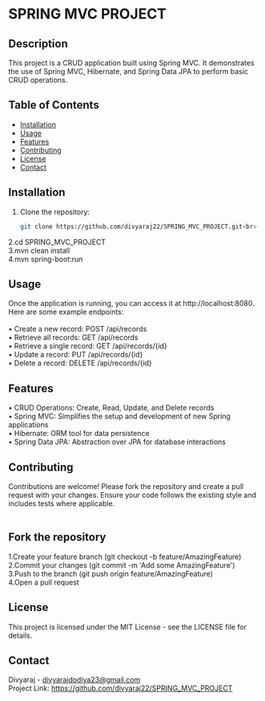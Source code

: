 # SPRING MVC PROJECT

## Description
This project is a CRUD application built using Spring MVC. It demonstrates the use of Spring MVC, Hibernate, and Spring Data JPA to perform basic CRUD operations.

## Table of Contents
- [Installation](#installation)
- [Usage](#usage)
- [Features](#features)
- [Contributing](#contributing)
- [License](#license)
- [Contact](#contact)

## Installation
1. Clone the repository:
   ```sh
   git clone https://github.com/divyaraj22/SPRING_MVC_PROJECT.git<br>
2.cd SPRING_MVC_PROJECT<br>
3.mvn clean install<br>
4.mvn spring-boot:run<br>

## Usage
Once the application is running, you can access it at http://localhost:8080. Here are some example endpoints:<br>
<br>
• Create a new record: POST /api/records<br>
• Retrieve all records: GET /api/records<br>
• Retrieve a single record: GET /api/records/{id}<br>
• Update a record: PUT /api/records/{id}<br>
• Delete a record: DELETE /api/records/{id}<br>

## Features<br>
• CRUD Operations: Create, Read, Update, and Delete records<br>
• Spring MVC: Simplifies the setup and development of new Spring applications<br>
• Hibernate: ORM tool for data persistence<br>
• Spring Data JPA: Abstraction over JPA for database interactions<br>

## Contributing<br>
Contributions are welcome! Please fork the repository and create a pull request with your changes. Ensure your code follows the existing style and includes tests where applicable.<br>
<br>
## Fork the repository<br>
1.Create your feature branch (git checkout -b feature/AmazingFeature)<br>
2.Commit your changes (git commit -m 'Add some AmazingFeature')<br>
3.Push to the branch (git push origin feature/AmazingFeature)<br>
4.Open a pull request<br>

## License
This project is licensed under the MIT License - see the LICENSE file for details.<br>

## Contact<br>
Divyaraj - divyarajdodiya23@gmail.com<br>
Project Link: https://github.com/divyaraj22/SPRING_MVC_PROJECT<br>
